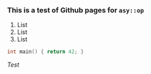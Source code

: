 ### This is a test of Github pages for `asy::op`

1. List
2. List
3. List


```cpp
int main() { return 42; }
```

*Test*